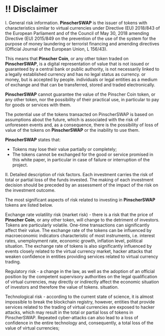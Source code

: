 # ‼ Disclaimer

I. General risk information. **PinscherSWAP** is the issuer of tokens with characteristics similar to virtual currencies under Directive (EU) 2018/843 of the European Parliament and of the Council of May 30, 2018 amending Directive (EU) 2015/849 on the prevention of the use of the system for the purpose of money laundering or terrorist financing and amending directives (Official Journal of the European Union, L 156/43).

This means that **Pinscher Coin**, or any other token traded on **PinscherSWAP**, is a digital representation of value that is not issued or guaranteed by a central bank or public authority, is not necessarily linked to a legally established currency and has no legal status as currency. or money, but is accepted by people. individuals or legal entities as a medium of exchange and that can be transferred, stored and traded electronically.

**PinscherSWAP** cannot guarantee the value of the Pinscher Coin token, or any other token, nor the possibility of their practical use, in particular to pay for goods or services with them.

The potential use of the tokens transacted on PinscherSWAP is based on assumptions about the future, which is associated with the risk of unforeseen events and, as a consequence, there is the possibility of loss of value of the tokens on **PinscherSWAP** or the inability to use them.

**PinscherSWAP** states that:

* Tokens may lose their value partially or completely;&#x20;
* The tokens cannot be exchanged for the good or service promised in this white paper, in particular in case of failure or interruption of the project.

II. Detailed description of risk factors. Each investment carries the risk of total or partial loss of the funds invested. The making of each investment decision should be preceded by an assessment of the impact of the risk on the investment outcome.

The most significant aspects of risk related to investing in **PinscherSWAP** tokens are listed below.

Exchange rate volatility risk (market risk) - there is a risk that the price of **Pinscher Coin**, or any other token, will change to the detriment of investors. Tokens are particularly volatile. One-time transactions can significantly affect their value. The exchange rate of the tokens can be influenced by macroeconomic indicators characteristic of most instruments, i.e. interest rates, unemployment rate, economic growth, inflation level, political situation. The exchange rate of tokens is also significantly influenced by events closely related to the virtual currency market, hacker attacks that weaken confidence in entities providing services related to virtual currency trading.

Regulatory risk - a change in the law, as well as the adoption of an official position by the competent supervisory authorities on the legal qualification of virtual currencies, may directly or indirectly affect the economic situation of investors and therefore the value of tokens. situation.

Technological risk - according to the current state of science, it is almost impossible to break the blockchain registry, however, entities that provide services related to the trading of virtual currencies are exposed to hacker attacks, which may result in the total or partial loss of tokens in PinscherSWAP. Repeated cyber-attacks can also lead to a loss of confidence in the entire technology and, consequently, a total loss of the value of virtual currencies;
